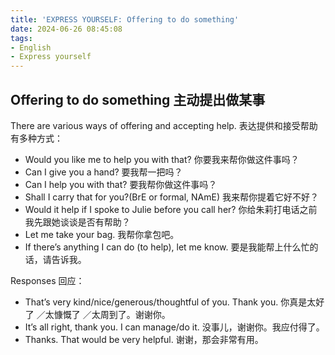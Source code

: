 ```yaml
---
title: 'EXPRESS YOURSELF: Offering to do something'
date: 2024-06-26 08:45:08
tags:
- English
- Express yourself
---
```


## Offering to do something 主动提出做某事
There are various ways of offering and accepting help. 表达提供和接受帮助有多种方式：
- Would you like me to help you with that? 
你要我来帮你做这件事吗？
- Can I give you a hand? 
要我帮一把吗？
- Can I help you with that? 
要我帮你做这件事吗？
- Shall I carry that for you?(BrE or formal, NAmE) 
我来帮你提着它好不好？
- Would it help if I spoke to Julie before you call her? 
你给朱莉打电话之前我先跟她谈谈是否有帮助？
- Let me take your bag. 
我帮你拿包吧。
- If there’s anything I can do (to help), let me know. 
要是我能帮上什么忙的话，请告诉我。

Responses 回应：
- That’s very kind/nice/generous/thoughtful of you. Thank you. 
你真是太好了 ／太慷慨了 ／太周到了。谢谢你。
- It’s all right, thank you. I can manage/do it. 
没事儿，谢谢你。我应付得了。
- Thanks. That would be very helpful. 
谢谢，那会非常有用。